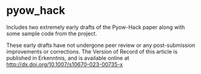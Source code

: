# pyow_hack

Includes two extremely early drafts of the Pyow-Hack paper along with some sample code from the project.

These early drafts have not undergone peer review or any post-submission improvements or corrections. The Version of Record of this
article is published in Erkenntnis, and is available online at http://dx.doi.org/10.1007/s10670-023-00735-x
